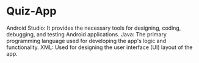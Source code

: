 # Quiz-App
Android Studio: It provides the necessary tools for designing, coding, debugging, and testing Android applications.  Java: The primary programming language used for developing the app's logic and functionality.  XML: Used for designing the user interface (UI) layout of the app.

